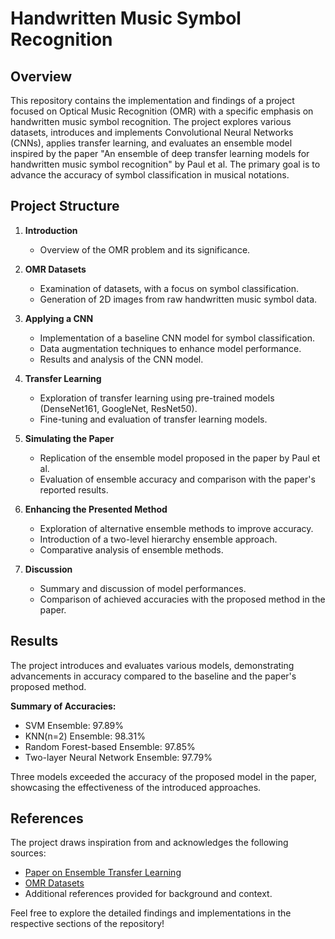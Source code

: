 # Handwritten Music Symbol Recognition

## Overview
This repository contains the implementation and findings of a project focused on Optical Music Recognition (OMR) with a specific emphasis on handwritten music symbol recognition. The project explores various datasets, introduces and implements Convolutional Neural Networks (CNNs), applies transfer learning, and evaluates an ensemble model inspired by the paper "An ensemble of deep transfer learning models for handwritten music symbol recognition" by Paul et al. The primary goal is to advance the accuracy of symbol classification in musical notations.

## Project Structure

1. **Introduction**
   - Overview of the OMR problem and its significance.
  
2. **OMR Datasets**
   - Examination of datasets, with a focus on symbol classification.
   - Generation of 2D images from raw handwritten music symbol data.

3. **Applying a CNN**
   - Implementation of a baseline CNN model for symbol classification.
   - Data augmentation techniques to enhance model performance.
   - Results and analysis of the CNN model.

4. **Transfer Learning**
   - Exploration of transfer learning using pre-trained models (DenseNet161, GoogleNet, ResNet50).
   - Fine-tuning and evaluation of transfer learning models.
   
5. **Simulating the Paper**
   - Replication of the ensemble model proposed in the paper by Paul et al.
   - Evaluation of ensemble accuracy and comparison with the paper's reported results.

6. **Enhancing the Presented Method**
   - Exploration of alternative ensemble methods to improve accuracy.
   - Introduction of a two-level hierarchy ensemble approach.
   - Comparative analysis of ensemble methods.

7. **Discussion**
   - Summary and discussion of model performances.
   - Comparison of achieved accuracies with the proposed method in the paper.



## Results
The project introduces and evaluates various models, demonstrating advancements in accuracy compared to the baseline and the paper's proposed method.

**Summary of Accuracies:**
- SVM Ensemble: 97.89%
- KNN(n=2) Ensemble: 98.31%
- Random Forest-based Ensemble: 97.85%
- Two-layer Neural Network Ensemble: 97.79%

Three models exceeded the accuracy of the proposed model in the paper, showcasing the effectiveness of the introduced approaches.

## References
The project draws inspiration from and acknowledges the following sources:
- [Paper on Ensemble Transfer Learning](https://link.springer.com/article/10.1007/s00521-022-06741-3)
- [OMR Datasets](https://apacha.github.io/OMR-Datasets/)
- Additional references provided for background and context.

Feel free to explore the detailed findings and implementations in the respective sections of the repository!
